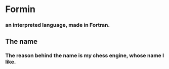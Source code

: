 # Formin
### an interpreted language, made in Fortran.

## The name
### The reason behind the name is my chess engine, whose name I like.
